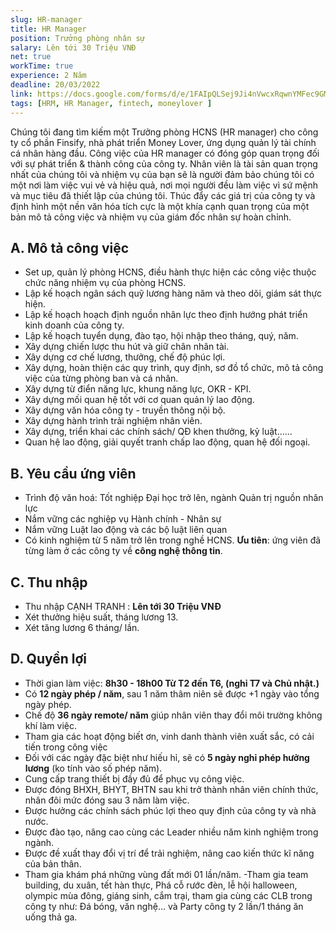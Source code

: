 ```yaml
---
slug: HR-manager
title: HR Manager
position: Trưởng phòng nhân sự
salary: Lên tới 30 Triệu VNĐ
net: true
workTime: true
experience: 2 Năm
deadline: 20/03/2022
link: https://docs.google.com/forms/d/e/1FAIpQLSej9Ji4nVwcxRqwnYMFec9GMv3uYOpMD2vaskgfbVI4z3UjAA/viewform?usp=pp_url&entry.118037241=HR+manager
tags: [HRM, HR Manager, fintech, moneylover ]
---
```

Chúng tôi đang tìm kiếm một Trưởng phòng HCNS (HR manager) cho công ty cổ phần Finsify, nhà phát triển Money Lover, ứng dụng quản lý tài chính cá nhân hàng đầu.
Công việc của HR manager có đóng góp quan trọng đối với sự phát triển & thành công của công ty. Nhân viên là tài sản quan trọng nhất của chúng tôi và nhiệm vụ của bạn sẽ là người đảm bảo chúng tôi có một nơi làm việc vui vẻ và hiệu quả, nơi mọi người đều làm việc vì sứ mệnh và mục tiêu đã thiết lập của chúng tôi. Thúc đẩy các giá trị của công ty và định hình một nền văn hóa tích cực là một khía cạnh quan trọng của một bản mô tả công việc và nhiệm vụ của giám đốc nhân sự hoàn chỉnh.

## A. Mô tả công việc
- Set up, quản lý phòng HCNS, điều hành thực hiện các công việc thuộc chức năng nhiệm vụ của phòng HCNS.
- Lập kế hoạch ngân sách quỹ lương hàng năm và theo dõi, giám sát thực hiện.
- Lập kế hoạch hoạch định nguồn nhân lực theo định hướng phát triển kinh doanh của công ty.
- Lập kế hoạch tuyển dụng, đào tạo, hội nhập theo tháng, quý, năm.
- Xây dựng chiến lược thu hút và giữ chân nhân tài.
- Xây dựng cơ chế lương, thưởng, chế độ phúc lợi.
- Xây dựng, hoàn thiện các quy trình, quy định, sơ đồ tổ chức, mô tả công việc của từng phòng ban và cá nhân.
- Xây dựng từ điển năng lực, khung năng lực, OKR - KPI.
- Xây dựng mối quan hệ tốt với cơ quan quản lý lao động.
- Xây dựng văn hóa công ty - truyền thông nội bộ.
- Xây dựng hành trình trải nghiệm nhân viên.
- Xây dựng, triển khai các chính sách/ QĐ khen thưởng, kỷ luật……
- Quan hệ lao động, giải quyết tranh chấp lao động, quan hệ đối ngoại.



## B. Yêu cầu ứng viên
- Trình độ văn hoá: Tốt nghiệp Đại học trở lên, ngành Quản trị nguồn nhân lực
- Nắm vững các nghiệp vụ Hành chính - Nhân sự
- Nắm vững Luật lao động và các bộ luật liên quan
- Có kinh nghiệm từ 5 năm trở lên trong nghề HCNS. **Ưu tiên**: ứng viên đã từng làm ở các công ty về **công nghệ thông tin**.


## C. Thu nhập
- Thu nhập CẠNH TRANH : **Lên tới 30 Triệu VNĐ**
- Xét thưởng hiệu suất, tháng lương 13.
- Xét tăng lương 6 tháng/ lần.


## D. Quyền lợi
- Thời gian làm việc: **8h30 - 18h00 Từ T2 đến T6, (nghỉ T7 và Chủ nhật.)**
- Có **12 ngày phép / năm**, sau 1 năm thâm niên sẽ được +1 ngày vào tổng ngày phép. 
- Chế độ **36 ngày remote/ năm** giúp nhân viên thay đổi môi trường không khí làm việc.
- Tham gia các hoạt động biết ơn, vinh danh thành viên xuất sắc, có cải tiến trong công việc
- Đối với các ngày đặc biệt như hiếu hỉ, sẽ có **5 ngày nghỉ phép hưởng lương** (ko tính vào số phép năm).
- Cung cấp trang thiết bị đầy đủ để phục vụ công việc.
- Được đóng BHXH, BHYT, BHTN sau khi trở thành nhân viên chính thức, nhân đôi mức đóng sau 3 năm làm việc.
- Được hưởng các chính sách phúc lợi theo quy định của công ty và nhà nước.
- Được đào tạo, nâng cao cùng các Leader nhiều năm kinh nghiệm trong ngành.
- Được đề xuất thay đổi vị trí để trải nghiệm, nâng cao kiến thức kĩ năng của bản thân.
- Tham gia khám phá những vùng đất mới 01 lần/năm.
 -Tham gia team building, du xuân, tết hàn thực, Phá cỗ rước đèn, lễ hội halloween, olympic mùa đông, giáng sinh, cắm trại, tham gia cùng các CLB trong công ty như: Đá bóng, văn nghệ… và Party công ty 2 lần/1 tháng ăn uống thả ga.
